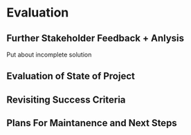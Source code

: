 # Evaluation

## Further Stakeholder Feedback + Anlysis

Put about incomplete solution

## Evaluation of State of Project

## Revisiting Success Criteria

## Plans For Maintanence and Next Steps